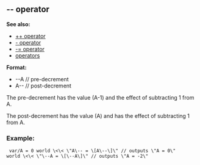## \-- operator
**See also:**
*   [++ operator](/operator/++)
*   [- operator](/operator/-)
*   [-= operator](/operator/-=)
*   [operators](/operator)
<!-- -->
**Format:**
*   \--A // pre-decrement
*   A\-- // post-decrement


The pre-decrement has the value (A-1) and the effect of
subtracting 1 from A. 

The post-decrement has the value (A) and
has the effect of subtracting 1 from A.
### Example:

```
 var/A = 0 world \<\< \"A\-- = \[A\--\]\" // outputs \"A = 0\"
world \<\< \"\--A = \[\--A\]\" // outputs \"A = -2\" 
```
